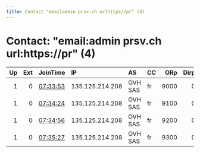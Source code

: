 ```yaml
---
title: Contact "emailadmin prsv.ch urlhttps//pr" (4)
---
```


# Contact: "email:admin prsv.ch url:https://pr" (4)

|   Up |   Ext | JoinTime                                                                                              | IP              | AS      | CC   |   ORp |   Dirp | OS    | Version   | Nickname   |   eFamMembers |
|-----:|------:|:------------------------------------------------------------------------------------------------------|:----------------|:--------|:-----|------:|-------:|:------|:----------|:-----------|--------------:|
|    1 |     0 | [07:33:53](https://nusenu.github.io/OrNetStats/w/relay/A8BC7359A7A774974D1AB667568E4C44EDD9EC3C.html) | 135.125.214.208 | OVH SAS | fr   |  9000 |      0 | Linux | 0.4.7.13  | prsv       |           148 |
|    1 |     0 | [07:34:24](https://nusenu.github.io/OrNetStats/w/relay/F1C6703DE3A829CE51C55EC53DE59DD4CB213892.html) | 135.125.214.208 | OVH SAS | fr   |  9100 |      0 | Linux | 0.4.7.13  | prsv       |           148 |
|    1 |     0 | [07:34:56](https://nusenu.github.io/OrNetStats/w/relay/36CC9161E29D23220945F03486F8FBF2C6BA84AA.html) | 135.125.214.208 | OVH SAS | fr   |  9200 |      0 | Linux | 0.4.7.13  | prsv       |           148 |
|    1 |     0 | [07:35:27](https://nusenu.github.io/OrNetStats/w/relay/4C42345C1996BBA154842E65A3B0E349DD0894F3.html) | 135.125.214.208 | OVH SAS | fr   |  9300 |      0 | Linux | 0.4.7.13  | prsv       |           148 |

